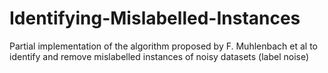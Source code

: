 # Identifying-Mislabelled-Instances
Partial implementation of the algorithm proposed by F. Muhlenbach et al to identify and remove mislabelled instances of noisy datasets (label noise)
